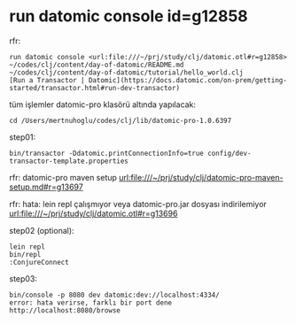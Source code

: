 
# run datomic console id=g12858

rfr: 

	run datomic console <url:file:///~/prj/study/clj/datomic.otl#r=g12858>
	~/codes/clj/content/day-of-datomic/README.md
	~/codes/clj/content/day-of-datomic/tutorial/hello_world.clj
	[Run a Transactor | Datomic](https://docs.datomic.com/on-prem/getting-started/transactor.html#run-dev-transactor)

tüm işlemler datomic-pro klasörü altında yapılacak:

	cd /Users/mertnuhoglu/codes/clj/lib/datomic-pro-1.0.6397

step01:

	bin/transactor -Ddatomic.printConnectionInfo=true config/dev-transactor-template.properties

rfr: datomic-pro maven setup <url:file:///~/prj/study/clj/datomic-pro-maven-setup.md#r=g13697>

rfr: hata: lein repl çalışmıyor veya datomic-pro.jar dosyası indirilemiyor <url:file:///~/prj/study/clj/datomic.otl#r=g13696>

step02 (optional):

	lein repl
	bin/repl
	:ConjureConnect

step03:

	bin/console -p 8080 dev datomic:dev://localhost:4334/
	error: hata verirse, farklı bir port dene
	http://localhost:8080/browse
